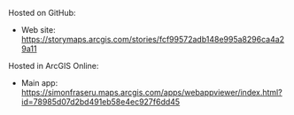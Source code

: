 Hosted on GitHub:

 - Web site: https://storymaps.arcgis.com/stories/fcf99572adb148e995a8296ca4a29a11
  
Hosted in ArcGIS Online:

 - Main app: https://simonfraseru.maps.arcgis.com/apps/webappviewer/index.html?id=78985d07d2bd491eb58e4ec927f6dd45
